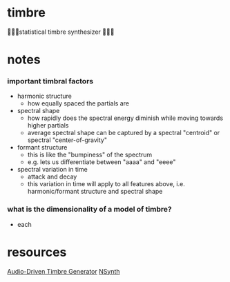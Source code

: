 # timbre
🎷🎲🎻statistical timbre synthesizer 🥁🎲🎤

# notes
### important timbral factors
* harmonic structure
  * how equally spaced the partials are
* spectral shape
  * how rapidly does the spectral energy diminish while moving towards higher partials
  * average spectral shape can be captured by a spectral "centroid" or spectral "center-of-gravity"
* formant structure
  * this is like the "bumpiness" of the spectrum
  * e.g. lets us differentiate between "aaaa" and "eeee"
* spectral variation in time
  * attack and decay
  * this variation in time will apply to all features above, i.e. harmonic/formant structure and spectral shape
### what is the dimensionality of a model of timbre?
  * each

# resources
[Audio-Driven Timbre Generator](http://opera.media.mit.edu/papers/Masters_Tristan.pdf)
[NSynth](https://arxiv.org/pdf/1704.01279.pdf)
